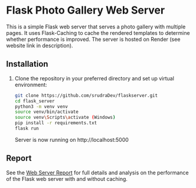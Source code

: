 # Flask Photo Gallery Web Server

This is a simple Flask web server that serves a photo gallery with multiple pages. It uses Flask-Caching to cache the rendered templates to determine whether performance is improved.
The server is hosted on Render (see website link in description).
## Installation
1. Clone the repository in your preferred directory and set up virtual environment:
    ```bash
    git clone https://github.com/srudraDev/flaskserver.git
    cd flask_server
    python3 -m venv venv
    source venv/bin/activate
    source venv\Scripts\activate (Windows)
    pip install -r requirements.txt
    flask run
    ```
    Server is now running on http://localhost:5000

## Report

See the [Web Server Report](WebServerReport.pdf) for full details and analysis on the performance of the Flask web server with and without caching.

